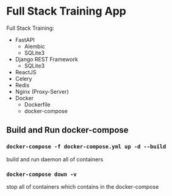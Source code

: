 # Full Stack Training App

Full Stack Training:

- FastAPI
  - Alembic
  - SQLite3
- Django REST Framework
  - SQLite3
- ReactJS
- Celery
- Redis
- Nginx (Proxy-Server)
- Docker
  - Dockerfile
  - docker-compose

## Build and Run docker-compose

### `docker-compose -f docker-compose.yml up -d --build`

build and run daemon all of containers

### `docker-compose down -v`

stop all of containers which contains in the docker-compose

